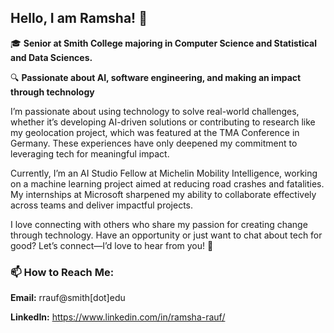 ## Hello, I am Ramsha! 👋
🎓 **Senior at Smith College majoring in Computer Science and Statistical and Data Sciences.** 

🔍 **Passionate about AI, software engineering, and making an impact through technology**

I’m passionate about using technology to solve real-world challenges, whether it’s developing AI-driven solutions or contributing to research like my geolocation project, which was featured at the TMA Conference in Germany. These experiences have only deepened my commitment to leveraging tech for meaningful impact.

Currently, I’m an AI Studio Fellow at Michelin Mobility Intelligence, working on a machine learning project aimed at reducing road crashes and fatalities. My internships at Microsoft sharpened my ability to collaborate effectively across teams and deliver impactful projects. 

I love connecting with others who share my passion for creating change through technology. Have an opportunity or just want to chat about tech for good? Let’s connect—I’d love to hear from you! 🚀

### 📫 How to Reach Me:
**Email:** rrauf@smith[dot]edu

**LinkedIn:** https://www.linkedin.com/in/ramsha-rauf/ 

<!--
**RamshaRauf/RamshaRauf** is a ✨ _special_ ✨ repository because its `README.md` (this file) appears on your GitHub profile.

Here are some ideas to get you started:

- 🔭 I’m currently working on ...
- 🌱 I’m currently learning ...
- 👯 I’m looking to collaborate on ...
- 🤔 I’m looking for help with ...
- 💬 Ask me about ...
- 📫 How to reach me: ...
- 😄 Pronouns: ...
- ⚡ Fun fact: ...
-->
